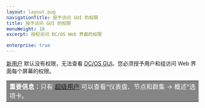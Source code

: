 ```yaml
---
layout: layout.pug
navigationTitle: 授予访问 GUI 的权限 
title: 授予访问 GUI 的权限 
menuWeight: 10
excerpt: 授权访问 DC/OS Web 界面的权限 

enterprise: true
---
```

<!-- The source repository for this topic is https://github.com/dcos/dcos-docs-site -->


[新用户](/zh/1.11/security/ent/users-groups/) 默认没有权限，无法查看 [DC/OS GUI](/zh/1.11/gui/)。您必须授予用户和组访问 Web 界面每个屏幕的权限。

<table class=“table” bgcolor=#858585>
<tr> 
  <td align=justify style=color:white><strong>重要信息：</strong>只有 <a href="/1.11/security/ent/perms-reference/#superuser">超级用户</a> 可以查看“仪表盘、节点和群集 -> 概述”选项卡。</td> 
</tr> 
</table>


